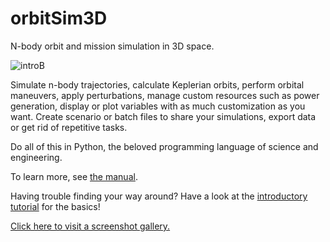 # orbitSim3D

N-body orbit and mission simulation in 3D space.

![introB](https://user-images.githubusercontent.com/80536083/178114746-7824188d-e437-4438-ad3a-dd32e9ef6eba.png)

Simulate n-body trajectories, calculate Keplerian orbits, perform orbital maneuvers, apply perturbations, manage custom resources such as power generation, display or plot variables with as much customization as you want.
Create scenario or batch files to share your simulations, export data or get rid of repetitive tasks.

Do all of this in Python, the beloved programming language of science and engineering.

To learn more, see [the manual](https://github.com/arda-guler/orbitSim3D/blob/master/docs/MANUAL.md).

Having trouble finding your way around? Have a look at the [introductory tutorial](https://github.com/arda-guler/orbitSim3D/blob/master/docs/tutorial.md) for the basics!

[Click here to visit a screenshot gallery.](https://arda-guler.github.io/OrbitSim3D-web/gallery.html)
